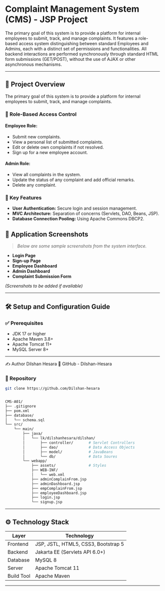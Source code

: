 # Complaint Management System (CMS) - JSP Project

The primary goal of this system is to provide a platform for internal employees to submit, track, and manage complaints. It features a role-based access system distinguishing between standard Employees and Admins, each with a distinct set of permissions and functionalities. All backend interactions are performed synchronously through standard HTML form submissions (GET/POST), without the use of AJAX or other asynchronous mechanisms.

---

## 🧾 Project Overview

The primary goal of this system is to provide a platform for internal employees to submit, track, and manage complaints.

### 🔐 Role-Based Access Control

#### Employee Role:
- Submit new complaints.
- View a personal list of submitted complaints.
- Edit or delete own complaints if not resolved.
- Sign up for a new employee account.

#### Admin Role:
- View all complaints in the system.
- Update the status of any complaint and add official remarks.
- Delete any complaint.

### 🔧 Key Features

- **User Authentication:** Secure login and session management.
- **MVC Architecture:** Separation of concerns (Servlets, DAO, Beans, JSP).
- **Database Connection Pooling:** Using Apache Commons DBCP2.



## 📸 Application Screenshots

> _Below are some sample screenshots from the system interface._

- **Login Page**  
- **Sign-up Page**  
- **Employee Dashboard**  
- **Admin Dashboard**  
- **Complaint Submission Form**

_(Screenshots to be added if available)_

---

## 🛠️ Setup and Configuration Guide

### ✅ Prerequisites

- JDK 17 or higher  
- Apache Maven 3.8+  
- Apache Tomcat 11+  
- MySQL Server 8+

---
✍️ Author
Dilshan Hesara
🔗 GitHub - Dilshan-Hesara
### 📁  Repository

```bash
git clone https://github.com/Dilshan-hesara

```

```bash

CMS-A01/
├── .gitignore
├── pom.xml
├── database/
│   └── schema.sql
└── src/
    └── main/
        ├── java/
        │   └── lk/dilshanhesara/dilshan/
        │       ├── controller/       # Servlet Controllers
        │       ├── dao/              # Data Access Objects
        │       ├── model/            # JavaBeans
        │       └── db/               # Data Soures
        └── webapp/
            ├── assets/               # Styles
            ├── WEB-INF/
            │   └── web.xml
            ├── adminComplainFrom.jsp
            ├── adminDashboard.jsp
            ├── empComplainFrom.jsp
            ├── employeeDashboard.jsp
            ├── login.jsp
            └── signup.jsp
```   

---

## ⚙️ Technology Stack

| Layer       | Technology                             |
|-------------|----------------------------------------|
| Frontend    | JSP, JSTL, HTML5, CSS3, Bootstrap 5    |
| Backend     | Jakarta EE (Servlets API 6.0+)         |
| Database    | MySQL 8                                |
| Server      | Apache Tomcat 11                       |
| Build Tool  | Apache Maven                           |

---

